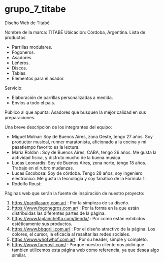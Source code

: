 # grupo_7_titabe

Diseño Web de Titabé

 Nombre de la marca: TITABÉ
 Ubicación: Córdoba, Argentina.
 Lista de productos:

- Parrillas modulares.
- Fogoneros.
- Asadores.
- Leñeros.
- Discos.
- Tablas.
- Elementos para el asador.

 Servicio:
- Elaboración de parrillas personalizadas a medida.
- Envíos a todo el pais.

 Público al que apunta: Asadores que busquen la mejor calidad en sus preparaciones.

 Una breve descripción de los integrantes del equipo:

- Miguel Molnar: Soy de Buenos Aires, zona Oeste, tengo 27 años. Soy productor musical, runner maratonista, aficionado a la cocina y mi pasatiempo favorito es la lectura.
- Maria Roldan : Soy de Buenos Aires, CABA, tengo 26 años. Me gusta la actividad fisica, y disfruto mucho de la buena musica. 
- Lucas Leonardis: Soy de Buenos Aires, zona norte, tengo 18 años. Trabajo en el rubro mudanzas.
- Lucas Escobosa: Soy de córdoba. Tengo 28 años, soy ingeniero electrónico. Me gusta la tecnología y soy fanático de la Fórmula 1.
- Rodolfo Roust: 


Páginas web que serán la fuente de inspiración de nuestro proyecto:

1) https://parrillasarg.com.ar/ : Por la simpleza de su diseño.
2) https://www.fogonegros.com.ar/ : Por la forma en la que están distribuidas las diferentes partes de la página.
3) https://www.laplanchetta.com/tienda/ : Por como están exhibidos estéticamente sus productos.
4) https://www.bbqgrill.com.ar/ : Por el diseño atractivo de la página. Los colores, el cursor, la eficacia al resaltar las redes sociales.
5) https://www.whofwhof.com.ar/ : Por su header, simple y completo.
6) https://www.fuegosjl.com/ : Porque nuestro cliente nos pidió que tambien utilicemos esta página web como referencia, ya que desea algo similar. 

